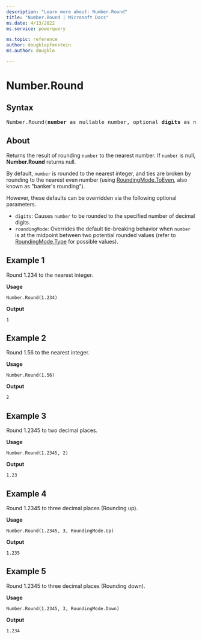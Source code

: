 ```yaml
---
description: "Learn more about: Number.Round"
title: "Number.Round | Microsoft Docs"
ms.date: 4/13/2022
ms.service: powerquery

ms.topic: reference
author: dougklopfenstein
ms.author: dougklo

---
```

# Number.Round

## Syntax

<pre>
Number.Round(<b>number</b> as nullable number, optional <b>digits</b> as nullable number, optional <b>roundingMode</b> as nullable number) as nullable number
</pre>
  
## About  

Returns the result of rounding `number` to the nearest number. If `number` is null, **Number.Round** returns null.

By default, `number` is rounded to the nearest integer, and ties are broken by rounding to the nearest even number (using [RoundingMode.ToEven](/powerquery-m/roundingmode-toeven), also known as "banker's rounding").

However, these defaults can be overridden via the following optional parameters.

* `digits`: Causes `number` to be rounded to the specified number of decimal digits.
* `roundingMode`: Overrides the default tie-breaking behavior when `number` is at the midpoint between two potential rounded values (refer to [RoundingMode.Type](roundingmode-type.md) for possible values).

## Example 1

Round 1.234 to the nearest integer.

**Usage**

```powerquery-m
Number.Round(1.234)
```

**Output**

`1`

## Example 2

Round 1.56 to the nearest integer.

**Usage**

```powerquery-m
Number.Round(1.56)
```

**Output**

`2`

## Example 3

Round 1.2345 to two decimal places.

**Usage**

```powerquery-m
Number.Round(1.2345, 2)
```

**Output**

`1.23`

## Example 4

Round 1.2345 to three decimal places (Rounding up).

**Usage**

```powerquery-m
Number.Round(1.2345, 3, RoundingMode.Up)
```

**Output**

`1.235`

## Example 5

Round 1.2345 to three decimal places (Rounding down).

**Usage**

```powerquery-m
Number.Round(1.2345, 3, RoundingMode.Down)
```

**Output**

`1.234`
